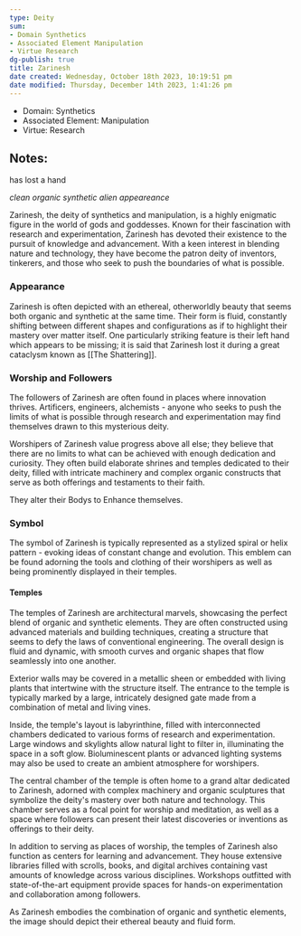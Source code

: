 ```yaml
---
type: Deity
sum:
- Domain Synthetics
- Associated Element Manipulation
- Virtue Research
dg-publish: true
title: Zarinesh
date created: Wednesday, October 18th 2023, 10:19:51 pm
date modified: Thursday, December 14th 2023, 1:41:26 pm
---
```


- Domain: Synthetics
- Associated Element: Manipulation
- Virtue: Research 

## Notes:

has lost a hand

*clean organic synthetic alien appeareance*

Zarinesh, the deity of synthetics and manipulation, is a highly enigmatic figure in the world of gods and goddesses. Known for their fascination with research and experimentation, Zarinesh has devoted their existence to the pursuit of knowledge and advancement. With a keen interest in blending nature and technology, they have become the patron deity of inventors, tinkerers, and those who seek to push the boundaries of what is possible.

### Appearance

Zarinesh is often depicted with an ethereal, otherworldly beauty that seems both organic and synthetic at the same time. Their form is fluid, constantly shifting between different shapes and configurations as if to highlight their mastery over matter itself. One particularly striking feature is their left hand which appears to be missing; it is said that Zarinesh lost it during a great cataclysm known as [[The Shattering]].

### Worship and Followers

The followers of Zarinesh are often found in places where innovation thrives. Artificers, engineers, alchemists - anyone who seeks to push the limits of what is possible through research and experimentation may find themselves drawn to this mysterious deity.

Worshipers of Zarinesh value progress above all else; they believe that there are no limits to what can be achieved with enough dedication and curiosity. They often build elaborate shrines and temples dedicated to their deity, filled with intricate machinery and complex organic constructs that serve as both offerings and testaments to their faith.

They alter their Bodys to Enhance themselves.  

### Symbol

The symbol of Zarinesh is typically represented as a stylized spiral or helix pattern - evoking ideas of constant change and evolution. This emblem can be found adorning the tools and clothing of their worshipers as well as being prominently displayed in their temples.

#### Temples

The temples of Zarinesh are architectural marvels, showcasing the perfect blend of organic and synthetic elements. They are often constructed using advanced materials and building techniques, creating a structure that seems to defy the laws of conventional engineering. The overall design is fluid and dynamic, with smooth curves and organic shapes that flow seamlessly into one another.

Exterior walls may be covered in a metallic sheen or embedded with living plants that intertwine with the structure itself. The entrance to the temple is typically marked by a large, intricately designed gate made from a combination of metal and living vines.

Inside, the temple's layout is labyrinthine, filled with interconnected chambers dedicated to various forms of research and experimentation. Large windows and skylights allow natural light to filter in, illuminating the space in a soft glow. Bioluminescent plants or advanced lighting systems may also be used to create an ambient atmosphere for worshipers.

The central chamber of the temple is often home to a grand altar dedicated to Zarinesh, adorned with complex machinery and organic sculptures that symbolize the deity's mastery over both nature and technology. This chamber serves as a focal point for worship and meditation, as well as a space where followers can present their latest discoveries or inventions as offerings to their deity.

In addition to serving as places of worship, the temples of Zarinesh also function as centers for learning and advancement. They house extensive libraries filled with scrolls, books, and digital archives containing vast amounts of knowledge across various disciplines. Workshops outfitted with state-of-the-art equipment provide spaces for hands-on experimentation and collaboration among followers.

As Zarinesh embodies the combination of organic and synthetic elements, the image should depict their ethereal beauty and fluid form. 
